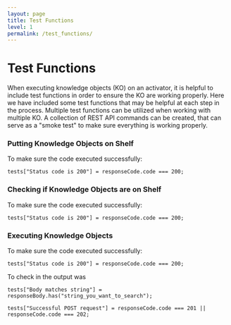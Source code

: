 ```yaml
---
layout: page
title: Test Functions
level: 1
permalink: /test_functions/
---
```

# Test Functions

When executing knowledge objects \(KO\) on an activator, it is helpful to include test functions in order to ensure the KO are working properly. Here we have included some test functions that may be helpful at each step in the process. Multiple test functions can be utilized when working with multiple KO. A collection of REST API commands can be created, that can serve as a "smoke test" to make sure everything is working properly.

### Putting Knowledge Objects on Shelf

To make sure the code executed successfully:

```
tests["Status code is 200"] = responseCode.code === 200;
```

### Checking if Knowledge Objects are on Shelf

To make sure the code executed successfully:

```
tests["Status code is 200"] = responseCode.code === 200;
```

### Executing Knowledge Objects

To make sure the code executed successfully:

```
tests["Status code is 200"] = responseCode.code === 200;
```

To check in the output was

```
tests["Body matches string"] = responseBody.has("string_you_want_to_search");
```

```
tests["Successful POST request"] = responseCode.code === 201 || responseCode.code === 202;
```



